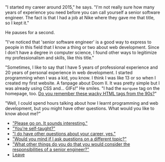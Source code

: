 "I started my career around 2015," he says. "I'm not really sure how many years of experience you need before you can call yourself a senior software engineer. The fact is that I had a job at Nike where they gave me that title, so I kept it."

He pauses for a second.

"I've noticed that 'senior software engineer' is a good way to express to people in this field that I know a thing or two about web development. Since I don't have a degree in computer science, I found other ways to legitimize my professionalism and skills, like this title."

"Sometimes, I like to say that I have 5 years of professional experience and 20 years of personal experience in web development. I started programming when I was a kid, you know. I think I was like 13 or so when I created my first website. A fanpage about Doom II. It was pretty simple but I was already using CSS and... GIFs!" He smiles. "I had the `marquee` tag on the homepage, too. [Do you remember these wacky HTML tags from the 90s?](https://medium.com/@yvesgurcan/remember-marquee-and-blink-15ac3de4c790)"

"Well, I could spend hours talking about how I learnt programming and web development, but you might have other questions. What would you like to know about me?"

- ["Please go on. It sounds interesting."](early-career.md)
- ["You're self-taught?"](self-taught.md)
- ["I do have other questions about your career, yes."](job-2.md)
- ["Would you mind if I ask questions on a different topic?"](questions.md)
- ["What other things do you do that you would consider the responsibilities of a senior engineer?"](senior-responsibilities.md)
- [Leave](leave.md)
